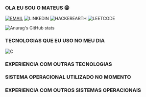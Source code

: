 ### OLA EU SOU O MATEUS 😁


[![EMAIL](https://img.shields.io/badge/Gmail-D14836?style=for-the-badge&logo=gmail&logoColor=white)](c) ![LINKEDIN](https://img.shields.io/badge/LinkedIn-0077B5?style=for-the-badge&logo=linkedin&logoColor=white) 
![HACKEREARTH](https://img.shields.io/badge/HackerEarth-%232C3454.svg?&style=for-the-badge&logo=HackerEarth&logoColor=Blue)  ![LEETCODE](https://img.shields.io/badge/-LeetCode-FFA116?style=for-the-badge&logo=LeetCode&logoColor=black)

![Anurag's GitHub stats](https://github-readme-stats.vercel.app/api?username=Mateuslucas1879&show_icons=true&theme=radical)


### TECNOLOGIAS QUE EU USO NO MEU DIA
<div style="diplay: inline_block><br/>
        <img align="center" src="[caminho/para/sua/imagem.jpg](https://img.shields.io/badge/Python-3776AB?style=for-the-badge&logo=python&logoColor=white)" alt="Python">
        <img align="center" src="https://img.shields.io/badge/C-00599C?style=for-the-badge&logo=c&logoColor=white" alt="C">
</div>

### EXPERIENCIA COM OUTRAS TECNOLOGIAS 

### SISTEMA OPERACIONAL UTILIZADO NO MOMENTO

### EXPERIENCIA COM OUTROS SISTEMAS OPERACIONAIS








